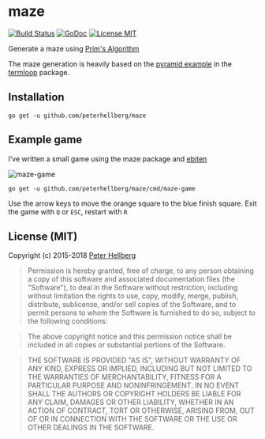 # maze

[![Build Status](https://travis-ci.org/peterhellberg/maze.svg?branch=master)](https://travis-ci.org/peterhellberg/maze)
[![GoDoc](https://img.shields.io/badge/godoc-reference-blue.svg?style=flat)](https://godoc.org/github.com/peterhellberg/maze)
[![License MIT](https://img.shields.io/badge/license-MIT-lightgrey.svg?style=flat)](https://github.com/peterhellberg/maze#license-mit)

Generate a maze using [Prim's Algorithm](https://en.wikipedia.org/wiki/Maze_generation_algorithm#Randomized_Prim.27s_algorithm)

The maze generation is heavily based on the [pyramid example](https://github.com/JoelOtter/termloop/blob/master/_examples/pyramid.go)
in the [termloop](https://github.com/JoelOtter/termloop) package.

## Installation

    go get -u github.com/peterhellberg/maze

## Example game

I’ve written a small game using the maze package and [ebiten](https://hajimehoshi.github.io/ebiten/)

![maze-game](http://assets.c7.se/skitch/Maze-20150718-105812.png)

    go get -u github.com/peterhellberg/maze/cmd/maze-game

Use the arrow keys to move the orange square to the blue finish square.
Exit the game with `Q` or `ESC`, restart with `R`

## License (MIT)

Copyright (c) 2015-2018 [Peter Hellberg](https://c7.se/)

> Permission is hereby granted, free of charge, to any person obtaining
> a copy of this software and associated documentation files (the
> "Software"), to deal in the Software without restriction, including
> without limitation the rights to use, copy, modify, merge, publish,
> distribute, sublicense, and/or sell copies of the Software, and to
> permit persons to whom the Software is furnished to do so, subject to
> the following conditions:

> The above copyright notice and this permission notice shall be
> included in all copies or substantial portions of the Software.

> THE SOFTWARE IS PROVIDED "AS IS", WITHOUT WARRANTY OF ANY KIND,
> EXPRESS OR IMPLIED, INCLUDING BUT NOT LIMITED TO THE WARRANTIES OF
> MERCHANTABILITY, FITNESS FOR A PARTICULAR PURPOSE AND
> NONINFRINGEMENT. IN NO EVENT SHALL THE AUTHORS OR COPYRIGHT HOLDERS BE
> LIABLE FOR ANY CLAIM, DAMAGES OR OTHER LIABILITY, WHETHER IN AN ACTION
> OF CONTRACT, TORT OR OTHERWISE, ARISING FROM, OUT OF OR IN CONNECTION
> WITH THE SOFTWARE OR THE USE OR OTHER DEALINGS IN THE SOFTWARE.

